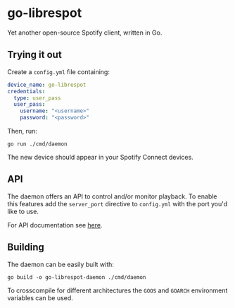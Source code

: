 # go-librespot

Yet another open-source Spotify client, written in Go.

## Trying it out

Create a `config.yml` file containing:

```yaml
device_name: go-librespot
credentials:
  type: user_pass
  user_pass:
    username: "<username>"
    password: "<password>"
```

Then, run:

```shell
go run ./cmd/daemon
```

The new device should appear in your Spotify Connect devices.

## API

The daemon offers an API to control and/or monitor playback.
To enable this features add the `server_port` directive to `config.yml` with the port you'd like to use.

For API documentation see [here](API.md).

## Building

The daemon can be easily built with:

```shell
go build -o go-librespot-daemon ./cmd/daemon
```

To crosscompile for different architectures the `GOOS` and `GOARCH` environment variables can be used.